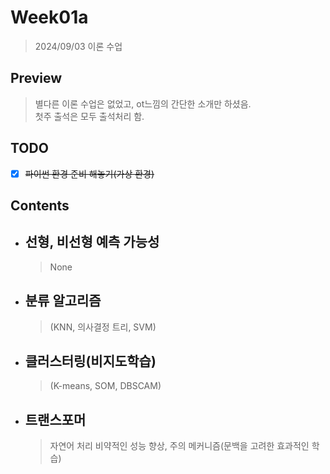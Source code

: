 # Week01a

> 2024/09/03 이론 수업  

## Preview

> 별다른 이론 수업은 없었고, ot느낌의 간단한 소개만 하셨음.  
> 첫주 출석은 모두 출석처리 함.  

## TODO

- [x] ~~파이썬 환경 준비 해놓기(가상 환경)~~ 

## Contents

- ## 선형, 비선형 예측 가능성

    > None

- ## 분류 알고리즘

    > (KNN, 의사결정 트리, SVM) 

- ## 클러스터링(비지도학습)

    > (K-means, SOM, DBSCAM)

- ## 트랜스포머

    > 자연어 처리 비약적인 성능 향상, 주의 메커니즘(문백을 고려한 효과적인 학습)